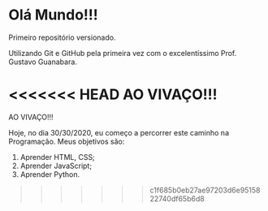 # Olá Mundo!!!
 Primeiro repositório versionado.

 Utilizando Git e GitHub pela primeira vez com o excelentíssimo Prof. Gustavo Guanabara.

<<<<<<< HEAD
 AO VIVAÇO!!!
=======
 AO VIVAÇO!!!
 
  Hoje, no dia 30/30/2020, eu começo a percorrer este caminho na Programação. Meus objetivos são:
   1) Aprender HTML, CSS;
   2) Aprender JavaScript;
   3) Aprender Python.
   
   
>>>>>>> c1f685b0eb27ae97203d6e9515822740df65b6d8
